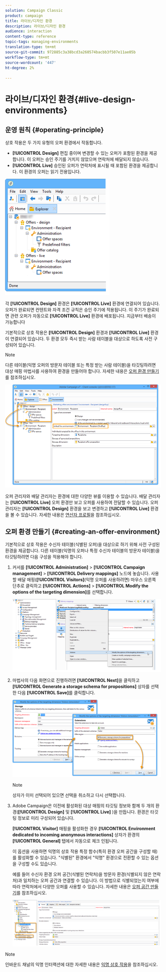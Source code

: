 ```yaml
---
solution: Campaign Classic
product: campaign
title: 라이브/디자인 환경
description: 라이브/디자인 환경
audience: interaction
content-type: reference
topic-tags: managing-environments
translation-type: tm+mt
source-git-commit: 972885c3a38bcd3a260574bacbb3f507e11ae05b
workflow-type: tm+mt
source-wordcount: '447'
ht-degree: 2%

---
```



# 라이브/디자인 환경{#live-design-environments}

## 운영 원칙 {#operating-principle}

상호 작용은 두 가지 유형의 오퍼 환경에서 작동합니다.

* **[!UICONTROL Design]** 편집 중이며 변경할 수 있는 오퍼가 포함된 환경을 제공합니다. 이 오퍼는 승인 주기를 거치지 않았으며 연락처에 배달되지 않습니다.
* **[!UICONTROL Live]** 승인된 오퍼가 연락처에 표시될 때 포함된 환경을 제공합니다. 이 환경의 오퍼는 읽기 전용입니다.

![](assets/offer_environments_overview_001.png)

각 **[!UICONTROL Design]** 환경은 **[!UICONTROL Live]** 환경에 연결되어 있습니다. 오퍼가 완료되면 컨텐트와 자격 조건 규칙은 승인 주기에 적용됩니다. 이 주기가 완료되면 관련 오퍼가 자동으로 **[!UICONTROL Live]** 환경에 배포됩니다. 지금부터 배송이 가능합니다

기본적으로 상호 작용은 **[!UICONTROL Design]** 환경과 **[!UICONTROL Live]** 환경이 연결되어 있습니다. 두 환경 모두 즉시 받는 사람 테이블을 대상으로 하도록 사전 구성되어 있습니다.

>[!NOTE]
>
>다른 테이블(익명 오퍼의 방문자 테이블 또는 특정 받는 사람 테이블)을 타깃팅하려면 대상 매핑 마법사를 사용하여 환경을 만들어야 합니다. 자세한 내용은 [오퍼 환경 만들기](#creating-an-offer-environment)를 참조하십시오.

![](assets/offer_environments_overview_002.png)

오퍼 관리자와 배달 관리자는 환경에 대한 다양한 뷰를 이용할 수 있습니다. 배달 관리자는 **[!UICONTROL Live]** 오퍼 환경만 보고 오퍼를 사용하여 전달할 수 있습니다. 오퍼 관리자는 **[!UICONTROL Design]** 환경을 보고 변경하고 **[!UICONTROL Live]** 환경을 볼 수 있습니다. 자세한 내용은 [연산자 프로필](../../interaction/using/operator-profiles.md)을 참조하십시오.

## 오퍼 환경 만들기 {#creating-an-offer-environment}

기본적으로 상호 작용은 수신자 테이블(식별된 오퍼)을 대상으로 하기 위해 사전 구성된 환경을 제공합니다. 다른 테이블(익명의 오퍼나 특정 수신자 테이블의 방문자 테이블)을 타깃팅하려면 다음 구성을 적용해야 합니다.

1. 커서를 **[!UICONTROL Administration]** > **[!UICONTROL Campaign management]** > **[!UICONTROL Delivery mappings]** 노드에 놓습니다. 사용할 배달 매핑(**[!UICONTROL Visitors]**(익명 오퍼를 사용하려면) 마우스 오른쪽 단추로 클릭하고 **[!UICONTROL Actions]** > **[!UICONTROL Modify the options of the targeting dimension]**&#x200B;를 선택합니다.

   ![](assets/offer_env_anonymous_001.png)

1. 마법사의 다음 화면으로 진행하려면 **[!UICONTROL Next]**&#x200B;을 클릭하고 **[!UICONTROL Generate a storage schema for propositions]** 상자를 선택한 다음 **[!UICONTROL Save]**&#x200B;를 클릭합니다.

   ![](assets/offer_env_anonymous_002.png)

   >[!NOTE]
   >
   >상자가 이미 선택되어 있으면 선택을 취소하고 다시 선택합니다.

1. Adobe Campaign은 이전에 활성화된 대상 매핑의 타깃팅 정보와 함께 두 개의 환경(**[!UICONTROL Design]** 및 **[!UICONTROL Live]** )을 만듭니다. 환경은 타깃팅 정보로 미리 구성되어 있습니다.

   **[!UICONTROL Visitor]** 매핑을 활성화한 경우 **[!UICONTROL Environment dedicated to incoming anonymous interactions]** 상자가 환경의 **[!UICONTROL General]** 탭에서 자동으로 체크 인됩니다.

   이 옵션을 사용하면 익명의 상호 작용 특정 함수(특히 환경 오퍼 공간을 구성할 때)를 활성화할 수 있습니다. &quot;식별된&quot; 환경에서 &quot;익명&quot; 환경으로 전환할 수 있는 옵션을 구성할 수도 있습니다.

   예를 들어 수신자 환경 오퍼 공간(식별된 연락처)을 방문자 환경(식별되지 않은 연락처)과 일치하는 오퍼 공간과 연결할 수 있습니다. 이 방법으로 식별되었는지 여부에 따라 연락처에서 다양한 오퍼를 사용할 수 있습니다. 자세한 내용은 [오퍼 공간 만들기](../../interaction/using/creating-offer-spaces.md)를 참조하십시오.

   ![](assets/offer_env_anonymous_003.png)

>[!NOTE]
>
>인바운드 채널의 익명 인터랙션에 대한 자세한 내용은 [익명 상호 작용](../../interaction/using/anonymous-interactions.md)을 참조하십시오.

